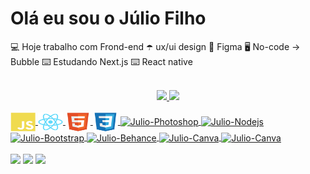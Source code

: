 # Olá eu sou o Júlio Filho
💻 Hoje trabalho com Frond-end 
☂️ ux/ui design
🍥 Figma
🖥️ No-code -> Bubble
⌨️ Estudando Next.js
⌨️ React native
<br><br>

<div align="center">
  <a href="https://github.com/juliodesigner">
  <img height="180em" src="https://github-readme-stats.vercel.app/api?username=juliodesigner&show_icons=true&theme=dracula&include_all_commits=true&count_private=true"/>
  <img height="180em" src="https://github-readme-stats.vercel.app/api/top-langs/?username=juliodesigner&layout=compact&langs_count=7&theme=dracula"/>
</div>
	
	
<div style="display: inline_block"><br>
  <img align="center" alt="Julio-Js" height="30" width="40" src="https://raw.githubusercontent.com/devicons/devicon/master/icons/javascript/javascript-plain.svg">
  <img align="center" alt="Julio-React" height="30" width="40" src="https://raw.githubusercontent.com/devicons/devicon/master/icons/react/react-original.svg">
  <img align="center" alt="Julio-HTML" height="30" width="40" src="https://raw.githubusercontent.com/devicons/devicon/master/icons/html5/html5-original.svg">
  <img align="center" alt="Julio-CSS" height="30" width="40" src="https://raw.githubusercontent.com/devicons/devicon/master/icons/css3/css3-original.svg">
  <img align="center" alt="Julio-Photoshop" height="30" width="40"  src="https://cdn.jsdelivr.net/gh/devicons/devicon/icons/photoshop/photoshop-plain.svg" />
  <img align="center" alt="Julio-Nodejs" height="30" width="40"  src="https://cdn.jsdelivr.net/gh/devicons/devicon/icons/nodejs/nodejs-plain.svg" />
  <img align="center" alt="Julio-Bootstrap" height="30" width="40"  <img src="https://cdn.jsdelivr.net/gh/devicons/devicon/icons/bootstrap/bootstrap-plain-wordmark.svg"/>
  <img align="center" alt="Julio-Behance" height="30" width="40" src="https://cdn.jsdelivr.net/gh/devicons/devicon/icons/behance/behance-original-wordmark.svg" />
  <img align="center" alt="Julio-Canva" height="30" width="40" src="https://cdn.jsdelivr.net/gh/devicons/devicon/icons/canva/canva-original.svg" />
  <img align="center" alt="Julio-Canva" height="30" width="40" src="https://cdn.jsdelivr.net/gh/devicons/devicon/icons/figma/figma-original.svg" />
</div>
	<br>
	
	
	
<div>
  <a href="https://instagram.com/_juliofilho" target="_blank"><img src="https://img.shields.io/badge/-Instagram-%23E4405F?style=for-the-badge&logo=instagram&logoColor=white" target="_blank"></a>
  <a href = "mailto:julionebraska20@gmail.com"><img src="https://img.shields.io/badge/-Gmail-%23333?style=for-the-badge&logo=gmail&logoColor=white" target="_blank"></a>
  <a href="https://linkedin.com/in/julio-filho-b3053b85" target="_blank"><img src="https://img.shields.io/badge/-LinkedIn-%230077B5?style=for-the-badge&logo=linkedin&logoColor=white" target="_blank"></a> 
</div>
